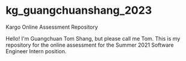 # kg_guangchuanshang_2023
Kargo Online Assessment Repository

Hello! I'm Guangchuan Tom Shang, but please call me Tom.
This is my repository for the online assessment for the Summer 2021 Software Engineer Intern position. 
